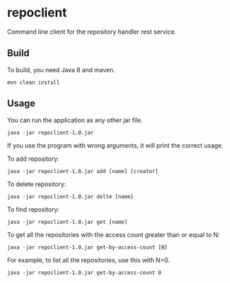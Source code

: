 # repoclient
Command line client for the repository handler rest service.

## Build

To build, you need Java 8 and maven.
```
mvn clean install
```

## Usage

You can run the application as any other jar file.
```
java -jar repoclient-1.0.jar
```

If you use the program with wrong arguments, it will print the correct usage.

To add repository:
```
java -jar repoclient-1.0.jar add [name] [creator] 
```
To delete repository:
```
java -jar repoclient-1.0.jar delte [name] 
```
To find repository:
```
java -jar repoclient-1.0.jar get [name] 
```
To get all the repositories with the access count greater than or equal to N:
```
java -jar repoclient-1.0.jar get-by-access-count [N] 
```
For example, to list all the repositories, use this with N=0.
```
java -jar repoclient-1.0.jar get-by-access-count 0
```








